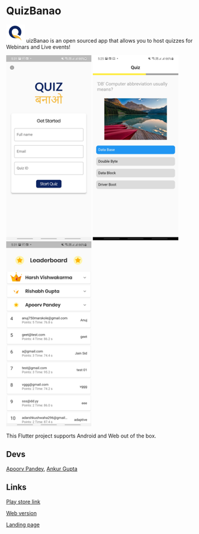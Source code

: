 # QuizBanao 

<img src="assets/readme/logo.png" height="50"/> uizBanao is an open sourced app that allows you to host quizzes for Webinars and Live events!


<img src="assets/readme/ss1.jpg" height="500"/> <img src="assets/readme/ss2.jpg" height="500"/> <img src="assets/readme/ss3.jpg" height="500"/> 

This Flutter project supports Android and Web out of the box.

## Devs 
[Apoorv Pandey](https://github.com/apoorvpandey0), [Ankur Gupta](https://github.com/ankurg132)

## Links
[Play store link](https://play.google.com/console/u/0/developers/6195582735877306679/app/4976094919562156145/app-dashboard?timespan=thirtyDays )

[Web version](https://web.quizbanao.com/)

[Landing page](https://quizbanao.com/)
